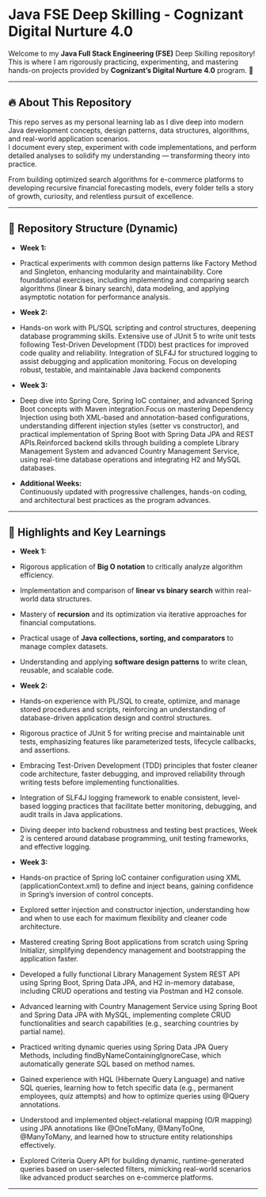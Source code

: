 # Java FSE Deep Skilling - Cognizant Digital Nurture 4.0

Welcome to my **Java Full Stack Engineering (FSE)** Deep Skilling repository! This is where I am rigorously practicing, experimenting, and mastering hands-on projects provided by **Cognizant’s Digital Nurture 4.0** program. 🚀

---

## 🔥 About This Repository

This repo serves as my personal learning lab as I dive deep into modern Java development concepts, design patterns, data structures, algorithms, and real-world application scenarios.  
I document every step, experiment with code implementations, and perform detailed analyses to solidify my understanding — transforming theory into practice.

From building optimized search algorithms for e-commerce platforms to developing recursive financial forecasting models, every folder tells a story of growth, curiosity, and relentless pursuit of excellence.

---

## 📂 Repository Structure (Dynamic)

- **Week 1:**
- Practical experiments with common design patterns like Factory Method and Singleton, enhancing modularity and maintainability.
  Core foundational exercises, including implementing and comparing search algorithms (linear & binary search), data modeling, and applying asymptotic notation for performance analysis.


- **Week 2:**
- Hands-on work with PL/SQL scripting and control structures, deepening database programming skills. Extensive use of JUnit 5 to write unit tests following Test-Driven Development (TDD) best practices for improved code quality and reliability. Integration of SLF4J for structured logging to assist debugging and application monitoring. Focus on developing robust, testable, and maintainable Java backend components

- **Week 3:**
- Deep dive into Spring Core, Spring IoC container, and advanced Spring Boot concepts with Maven integration.Focus on mastering Dependency Injection using both XML-based and annotation-based configurations, understanding different injection styles (setter vs constructor), and practical implementation of Spring Boot with Spring Data JPA and REST APIs.Reinforced backend skills through building a complete Library Management System and advanced Country Management Service, using real-time database operations and integrating H2 and MySQL databases.
  

- **Additional Weeks:**  
  Continuously updated with progressive challenges, hands-on coding, and architectural best practices as the program advances.

---

## 🌟 Highlights and Key Learnings


- **Week 1:**
- Rigorous application of **Big O notation** to critically analyze algorithm efficiency.  
- Implementation and comparison of **linear vs binary search** within real-world data structures.  
- Mastery of **recursion** and its optimization via iterative approaches for financial computations.  
- Practical usage of **Java collections, sorting, and comparators** to manage complex datasets.  
- Understanding and applying **software design patterns** to write clean, reusable, and scalable code.



- **Week 2:**
- Hands-on experience with PL/SQL to create, optimize, and manage stored procedures and scripts, reinforcing an understanding of database-driven application design and control structures.
- Rigorous practice of JUnit 5 for writing precise and maintainable unit tests, emphasizing features like parameterized tests, lifecycle callbacks, and assertions. 
- Embracing Test-Driven Development (TDD) principles that foster cleaner code architecture, faster debugging, and improved reliability through writing tests before implementing functionalities. 
- Integration of SLF4J logging framework to enable consistent, level-based logging practices that facilitate better monitoring, debugging, and audit trails in Java applications. 
- Diving deeper into backend robustness and testing best practices, Week 2 is centered around database programming, unit testing frameworks, and effective logging.

- **Week 3:**
- Hands-on practice of Spring IoC container configuration using XML (applicationContext.xml) to define and inject beans, gaining confidence in Spring’s inversion of control concepts.
- Explored setter injection and constructor injection, understanding how and when to use each for maximum flexibility and cleaner code architecture.
- Mastered creating Spring Boot applications from scratch using Spring Initializr, simplifying dependency management and bootstrapping the application faster.
- Developed a fully functional Library Management System REST API using Spring Boot, Spring Data JPA, and H2 in-memory database, including CRUD operations and testing via Postman and H2 console.
- Advanced learning with Country Management Service using Spring Boot and Spring Data JPA with MySQL, implementing complete CRUD functionalities and search capabilities (e.g., searching countries by partial name).
- Practiced writing dynamic queries using Spring Data JPA Query Methods, including findByNameContainingIgnoreCase, which automatically generate SQL based on method names.
- Gained experience with HQL (Hibernate Query Language) and native SQL queries, learning how to fetch specific data (e.g., permanent employees, quiz attempts) and how to optimize queries using @Query annotations.
- Understood and implemented object-relational mapping (O/R mapping) using JPA annotations like @OneToMany, @ManyToOne, @ManyToMany, and learned how to structure entity relationships effectively.
- Explored Criteria Query API for building dynamic, runtime-generated queries based on user-selected filters, mimicking real-world scenarios like advanced product searches on e-commerce platforms.

---

